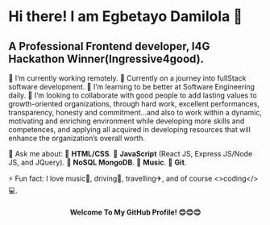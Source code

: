 <!-- ![](https://komarev.com/ghpvc/?username=Bobmaintain&color=green)
[![Github visitors](https://visitor-badge.glitch.me/badge?page_id=Bobmaintain.visitor-badge)](https://github.com/Bobmaintain)
[![Gist Badge](https://img.shields.io/badge/-Gist-555859?style=flat-square&logo=Github&logoColor=white&link=https://gist.github.com/Bobmaintain)](https://gist.github.com/Bobmaintain) -->

   #                                                          Hi there! I am Egbetayo Damilola 👋
   ##                                                A Professional Frontend developer, I4G Hackathon Winner(Ingressive4good).
   


🔭 I’m currently working remotely.
🌱 Currently on a journey into fullStack software development.
🌱 I’m learning to be better at Software Engineering daily.
👯 I’m looking to collaborate with good people to add lasting values to growth-oriented organizations, through hard work, excellent performances, transparency, honesty and commitment...and also to work within a dynamic, motivating and enriching environment while developing more skills and competences, and applying all acquired in developing resources that will enhance the organization’s overall worth. 


💬 Ask me about:
🌱 **HTML/CSS**.
🌱 **JavaScript** (React JS, Express JS/Node JS, and JQuery).
🌱 **NoSQL MongoDB**.
🌱 **Music**.
🌱 **Git**.

⚡ Fun fact: I love music🎼, driving🚕, travelling✈, and of course <>coding</>💻.



<h4 align="center">Welcome To My GitHub Profile! 😊😊😊</h4>
